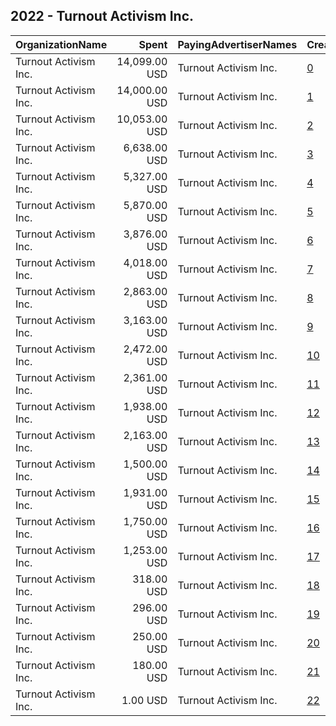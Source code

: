 ## 2022 - Turnout Activism Inc. 
|OrganizationName|Spent|PayingAdvertiserNames|CreativeUrls|Impressions|Genders|AgeBrackets|CountryCodes|BillingAddresses|CandidateBallotInformation|
|:---|---:|:---|:---|---:|:---|:---|:---|:---|:---|
|Turnout Activism Inc.|14,099.00 USD|Turnout Activism Inc.|[0](https://www.snap.com/political-ads/asset/35b3498d9a405d61f605addcb6226f51788a8b7ef4d248173543de62bacddc1d?mediaType=mp4)|1,165,018|FEMALE|18-29|united states|"35 Walden St #3g,Cambridge,02140,US"|TurnUp Activism|
|Turnout Activism Inc.|14,000.00 USD|Turnout Activism Inc.|[1](https://www.snap.com/political-ads/asset/9f42d372af0ded4c0a8069310f94a824644b7a222d9a90c8fba77705f667df40?mediaType=mp4)|998,207|FEMALE|18-29|united states|"35 Walden St #3g,Cambridge,02140,US"|TurnUp Activism|
|Turnout Activism Inc.|10,053.00 USD|Turnout Activism Inc.|[2](https://www.snap.com/political-ads/asset/e4992f102109268d5d982f82cf660750feec99898fd9848fe6101e96981f428a?mediaType=mp4)|979,692|FEMALE|18-25|united states|"35 Walden St #3g,Cambridge,02140,US"|Turnout Activism Inc|
|Turnout Activism Inc.|6,638.00 USD|Turnout Activism Inc.|[3](https://www.snap.com/political-ads/asset/729adb958957800c00522e95214d19918fd8667cdd2a810c7be5bb539f393a04?mediaType=mp4)|611,480|FEMALE|18-25|united states|"35 Walden St #3g,Cambridge,02140,US"|Turnout Activism Inc|
|Turnout Activism Inc.|5,327.00 USD|Turnout Activism Inc.|[4](https://www.snap.com/political-ads/asset/5ea33c50d4138834273e3e4105b7f7c6c5b0838c2198cc061e8bc673b15088fa?mediaType=mp4)|554,838|FEMALE|18-25|united states|"35 Walden St #3g,Cambridge,02140,US"|TurnUp Activism|
|Turnout Activism Inc.|5,870.00 USD|Turnout Activism Inc.|[5](https://www.snap.com/political-ads/asset/b691f8bf5d1bf8727d76e4988da5abee3057f678df52ca3aa34faac40cdddbf7?mediaType=mp4)|485,181|FEMALE|18-25|united states|"35 Walden St #3g,Cambridge,02140,US"|TurnUp Activism|
|Turnout Activism Inc.|3,876.00 USD|Turnout Activism Inc.|[6](https://www.snap.com/political-ads/asset/87114de39a06714c072ef5338a2e6dd54f94f7b93d8ec6abfdda0bc1ce765d8d?mediaType=mp4)|364,025|FEMALE|18-25|united states|"35 Walden St #3g,Cambridge,02140,US"|TurnUp Activism|
|Turnout Activism Inc.|4,018.00 USD|Turnout Activism Inc.|[7](https://www.snap.com/political-ads/asset/5ea33c50d4138834273e3e4105b7f7c6c5b0838c2198cc061e8bc673b15088fa?mediaType=mp4)|345,985|FEMALE|18-25|united states|"35 Walden St #3g,Cambridge,02140,US"|TurnUp Activism|
|Turnout Activism Inc.|2,863.00 USD|Turnout Activism Inc.|[8](https://www.snap.com/political-ads/asset/5ea33c50d4138834273e3e4105b7f7c6c5b0838c2198cc061e8bc673b15088fa?mediaType=mp4)|335,095|FEMALE|18-25|united states|"35 Walden St #3g,Cambridge,02140,US"|TurnUp Activism|
|Turnout Activism Inc.|3,163.00 USD|Turnout Activism Inc.|[9](https://www.snap.com/political-ads/asset/5ea33c50d4138834273e3e4105b7f7c6c5b0838c2198cc061e8bc673b15088fa?mediaType=mp4)|324,576|FEMALE|18-25|united states|"35 Walden St #3g,Cambridge,02140,US"|TurnUp Activism|
|Turnout Activism Inc.|2,472.00 USD|Turnout Activism Inc.|[10](https://www.snap.com/political-ads/asset/5ea33c50d4138834273e3e4105b7f7c6c5b0838c2198cc061e8bc673b15088fa?mediaType=mp4)|235,050|FEMALE|18-25|united states|"35 Walden St #3g,Cambridge,02140,US"|TurnUp Activism|
|Turnout Activism Inc.|2,361.00 USD|Turnout Activism Inc.|[11](https://www.snap.com/political-ads/asset/0672a160184dd2458d41a030eb7b83e1568fabb32b37e46de8759c8ea68d4c6c?mediaType=mp4)|196,431|FEMALE|18-29|united states|"35 Walden St #3g,Cambridge,02140,US"|TurnUp Activism|
|Turnout Activism Inc.|1,938.00 USD|Turnout Activism Inc.|[12](https://www.snap.com/political-ads/asset/dfd39f431d58596809c31c65f195153ce0442586737e259688f031ec26592bce?mediaType=mp4)|193,019|FEMALE|18-25|united states|"35 Walden St #3g,Cambridge,02140,US"|TurnUp Activism|
|Turnout Activism Inc.|2,163.00 USD|Turnout Activism Inc.|[13](https://www.snap.com/political-ads/asset/b691f8bf5d1bf8727d76e4988da5abee3057f678df52ca3aa34faac40cdddbf7?mediaType=mp4)|185,219|FEMALE|18-25|united states|"35 Walden St #3g,Cambridge,02140,US"|TurnUp Activism|
|Turnout Activism Inc.|1,500.00 USD|Turnout Activism Inc.|[14](https://www.snap.com/political-ads/asset/5ea33c50d4138834273e3e4105b7f7c6c5b0838c2198cc061e8bc673b15088fa?mediaType=mp4)|168,764|FEMALE|18-25|united states|"35 Walden St #3g,Cambridge,02140,US"|TurnUp Activism|
|Turnout Activism Inc.|1,931.00 USD|Turnout Activism Inc.|[15](https://www.snap.com/political-ads/asset/6aaac2dce14684c83d61eadbf57d2bce655b11138303e5181a9f2210c4c239bc?mediaType=mp4)|147,835|FEMALE|18-25|united states|"35 Walden St #3g,Cambridge,02140,US"|TurnUp|
|Turnout Activism Inc.|1,750.00 USD|Turnout Activism Inc.|[16](https://www.snap.com/political-ads/asset/f4ba6db5867f68176bbe8cbe254c2675d38de5979126d0bd35909d887e4895ac?mediaType=mp4)|146,912|FEMALE|18-25|united states|"35 Walden St #3g,Cambridge,02140,US"|TurnUp Activism|
|Turnout Activism Inc.|1,253.00 USD|Turnout Activism Inc.|[17](https://www.snap.com/political-ads/asset/0e2ca4aa77c55253c3bb98f4a208b340f589410631b5a06ef2eaadf71651e1ba?mediaType=mp4)|103,472|FEMALE|18-29|united states|"35 Walden St #3g,Cambridge,02140,US"|TurnUp Activism|
|Turnout Activism Inc.|318.00 USD|Turnout Activism Inc.|[18](https://www.snap.com/political-ads/asset/575e669d4892614a3939097fe14eac000426bed785b93ae4489855bc53796c52?mediaType=mp4)|28,717|FEMALE|18-25|united states|"35 Walden St #3g,Cambridge,02140,US"|TurnUp Activism|
|Turnout Activism Inc.|296.00 USD|Turnout Activism Inc.|[19](https://www.snap.com/political-ads/asset/b2496ab519b74156ea2f025b5e347701998b719e072cade337178375a7f4da7e?mediaType=mp4)|26,017|FEMALE|18-25|united states|"35 Walden St #3g,Cambridge,02140,US"|TurnUp Activism|
|Turnout Activism Inc.|250.00 USD|Turnout Activism Inc.|[20](https://www.snap.com/political-ads/asset/6aaac2dce14684c83d61eadbf57d2bce655b11138303e5181a9f2210c4c239bc?mediaType=mp4)|24,185|FEMALE|18-25|united states|"35 Walden St #3g,Cambridge,02140,US"|TurnUp Activism|
|Turnout Activism Inc.|180.00 USD|Turnout Activism Inc.|[21](https://www.snap.com/political-ads/asset/b691f8bf5d1bf8727d76e4988da5abee3057f678df52ca3aa34faac40cdddbf7?mediaType=mp4)|13,526|FEMALE|18-25|united states|"35 Walden St #3g,Cambridge,02140,US"|TurnUp Activism|
|Turnout Activism Inc.|1.00 USD|Turnout Activism Inc.|[22](https://www.snap.com/political-ads/asset/b691f8bf5d1bf8727d76e4988da5abee3057f678df52ca3aa34faac40cdddbf7?mediaType=mp4)|123|FEMALE|18-25|united states|"35 Walden St #3g,Cambridge,02140,US"|TurnUp|

